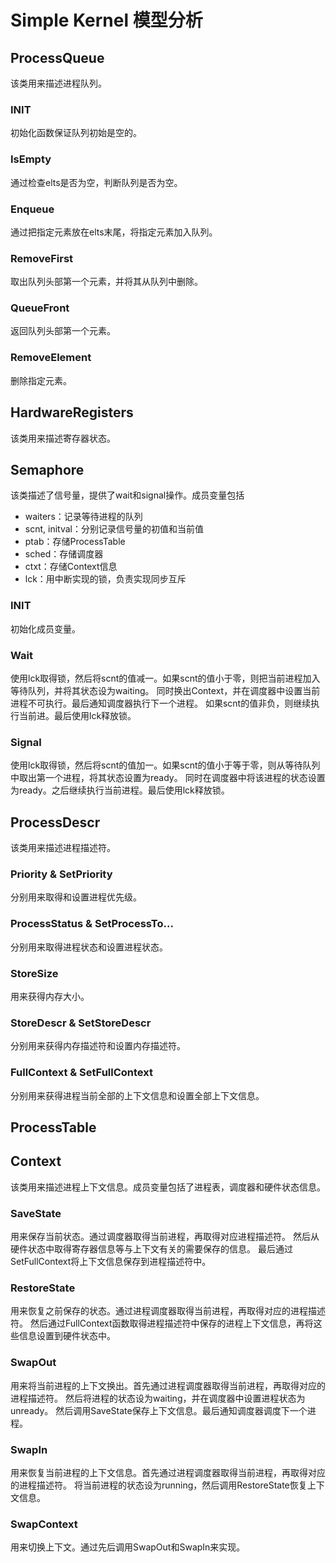 # Simple Kernel 模型分析

## ProcessQueue
该类用来描述进程队列。

### INIT
初始化函数保证队列初始是空的。

### IsEmpty
通过检查elts是否为空，判断队列是否为空。

### Enqueue
通过把指定元素放在elts末尾，将指定元素加入队列。

### RemoveFirst
取出队列头部第一个元素，并将其从队列中删除。

### QueueFront
返回队列头部第一个元素。

### RemoveElement
删除指定元素。

## HardwareRegisters
该类用来描述寄存器状态。

## Semaphore
该类描述了信号量，提供了wait和signal操作。成员变量包括
* waiters：记录等待进程的队列
* scnt, initval：分别记录信号量的初值和当前值
* ptab：存储ProcessTable
* sched：存储调度器
* ctxt：存储Context信息
* lck：用中断实现的锁，负责实现同步互斥

### INIT
初始化成员变量。

### Wait
使用lck取得锁，然后将scnt的值减一。如果scnt的值小于零，则把当前进程加入等待队列，并将其状态设为waiting。
同时换出Context，并在调度器中设置当前进程不可执行。最后通知调度器执行下一个进程。
如果scnt的值非负，则继续执行当前进。最后使用lck释放锁。

### Signal
使用lck取得锁，然后将scnt的值加一。如果scnt的值小于等于零，则从等待队列中取出第一个进程，将其状态设置为ready。
同时在调度器中将该进程的状态设置为ready。之后继续执行当前进程。最后使用lck释放锁。

## ProcessDescr
该类用来描述进程描述符。

### Priority & SetPriority
分别用来取得和设置进程优先级。

### ProcessStatus & SetProcessTo...
分别用来取得进程状态和设置进程状态。

### StoreSize
用来获得内存大小。

### StoreDescr & SetStoreDescr
分别用来获得内存描述符和设置内存描述符。

### FullContext & SetFullContext
分别用来获得进程当前全部的上下文信息和设置全部上下文信息。

## ProcessTable

## Context
该类用来描述进程上下文信息。成员变量包括了进程表，调度器和硬件状态信息。

### SaveState
用来保存当前状态。通过调度器取得当前进程，再取得对应进程描述符。
然后从硬件状态中取得寄存器信息等与上下文有关的需要保存的信息。
最后通过SetFullContext将上下文信息保存到进程描述符中。

### RestoreState
用来恢复之前保存的状态。通过进程调度器取得当前进程，再取得对应的进程描述符。
然后通过FullContext函数取得进程描述符中保存的进程上下文信息，再将这些信息设置到硬件状态中。

### SwapOut
用来将当前进程的上下文换出。首先通过进程调度器取得当前进程，再取得对应的进程描述符。
然后将进程的状态设为waiting，并在调度器中设置进程状态为unready。
然后调用SaveState保存上下文信息。最后通知调度器调度下一个进程。

### SwapIn
用来恢复当前进程的上下文信息。首先通过进程调度器取得当前进程，再取得对应的进程描述符。
将当前进程的状态设为running，然后调用RestoreState恢复上下文信息。

### SwapContext
用来切换上下文。通过先后调用SwapOut和SwapIn来实现。
